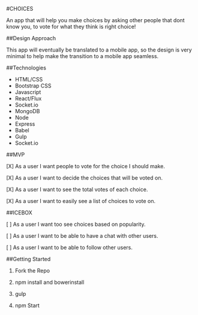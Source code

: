 #CHOICES

An app that will help you make choices by asking other people that dont know you, to vote for what they think is right choice!

##Design Approach

 This app will eventually be translated to a mobile app, so the design is very minimal to help make the transition to a mobile app seamless.

##Technologies

 - HTML/CSS
 - Bootstrap CSS
 - Javascript
 - React/Flux
 - Socket.io
 - MongoDB
 - Node
 - Express
 - Babel
 - Gulp
 - Socket.io

 ##MVP

 [X] As a user I want people to vote for the choice I should make.

 [X] As a user I want to decide the choices that will be voted on.

 [X] As a user I want to see the total votes of each choice.

 [X] As a user I want to easily see a list of choices to vote on.


 ##ICEBOX

 [ ] As a user I want too see choices based on popularity.

 [ ] As a user I want to be able to have a chat with other users.

 [ ] As a user I want to be able to follow other users.

##Getting Started

1. Fork the Repo

2. npm install and bowerinstall

3. gulp

4. npm Start
